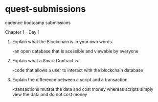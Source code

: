 # quest-submissions
cadence bootcamp submissions

Chapter 1 - Day 1
1. Explain what the Blockchain is in your own words.

    -an open database that is acessible and viewable by everyone
2. Explain what a Smart Contract is.

    -code that allows a user to interact with the blockchain database
3. Explain the difference between a script and a transaction.

    -transactions mutate the data and cost money whereas scripts simply view the data and do not cost money
